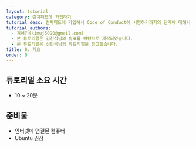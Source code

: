 ```yaml
---
layout: tutorial
category: 런치패드에 가입하기
tutorial_desc: 런치패드에 가입해서 Code of Conduct에 서명하기까지의 단계에 대해서 알아봅시다.
tutorial_authors:
  - 김어진(kimuj5090@gmail.com)
  - 본 튜토리얼은 김진석님의 발표를 바탕으로 제작되었습니다.
  - 본 튜토리얼은 신민욱님의 튜토리얼을 참고했습니다.
title: 0. 개요
order: 0
---
```


## 튜토리얼 소요 시간
  - 10 ~ 20분

## 준비물
  - 인터넷에 연결된 컴퓨터
  - Ubuntu 권장

